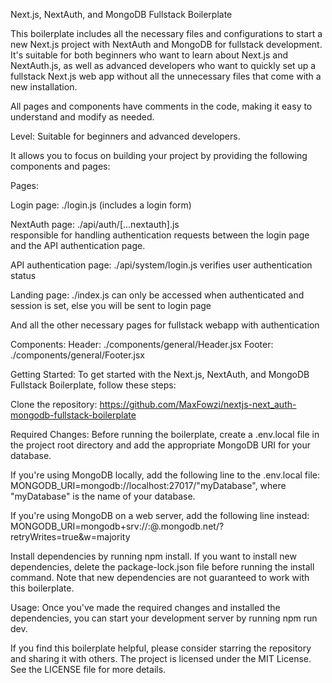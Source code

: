 Next.js, NextAuth, and MongoDB Fullstack Boilerplate

This boilerplate includes all the necessary files and configurations to start a new Next.js project with NextAuth and MongoDB for fullstack development. It's suitable for both beginners who want to learn about Next.js and NextAuth.js, as well as advanced developers who want to quickly set up a fullstack Next.js web app without all the unnecessary files that come with a new installation.

All pages and components have comments in the code, making it easy to understand and modify as needed.

Level: Suitable for beginners and advanced developers.

It allows you to focus on building your project by providing the following components and pages:

Pages:

Login page:
./login.js (includes a login form)

NextAuth page:
./api/auth/[...nextauth].js  
responsible for handling authentication requests between the login page and the API authentication page.

API authentication page:
./api/system/login.js 
verifies user authentication status

Landing page:
./index.js 
can only be accessed when authenticated and session is set, else you will be sent to login page

And all the other necessary pages for fullstack webapp with authentication

Components:
Header: ./components/general/Header.jsx
Footer: ./components/general/Footer.jsx

Getting Started:
To get started with the Next.js, NextAuth, and MongoDB Fullstack Boilerplate, follow these steps:

Clone the repository: https://github.com/MaxFowzi/nextjs-next_auth-mongodb-fullstack-boilerplate

Required Changes: Before running the boilerplate, create a .env.local file in the project root directory and add the appropriate MongoDB URI for your database.

If you're using MongoDB locally, add the following line to the .env.local file:
MONGODB_URI=mongodb://localhost:27017/"myDatabase", where "myDatabase" is the name of your database.

If you're using MongoDB on a web server, add the following line instead:
MONGODB_URI=mongodb+srv://<username>:<password>@<cluster-name>.mongodb.net/<database-name>?retryWrites=true&w=majority

Install dependencies by running npm install. If you want to install new dependencies, delete the package-lock.json file before running the install command. Note that new dependencies are not guaranteed to work with this boilerplate.

Usage:
Once you've made the required changes and installed the dependencies, you can start your development server by running npm run dev.

If you find this boilerplate helpful, please consider starring the repository and sharing it with others. The project is licensed under the MIT License. 
See the LICENSE file for more details.